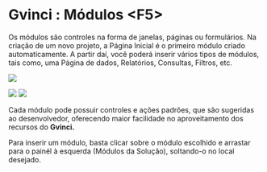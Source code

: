 # Gvinci : Módulos &lt;F5&gt;

Os módulos são controles na forma de janelas, páginas ou formulários. Na criação de um novo projeto, a Página Inicial é o primeiro módulo criado automaticamente. A partir daí, você poderá inserir vários tipos de módulos, tais como, uma Página de dados, Relatórios, Consultas, Filtros, etc.

![](http://www.gvinci.com.br/manual/modulos-grupos.zoom100.png)

![](http://www.gvinci.com.br/manual/modulosg7a.zoom80.png) ![](http://www.gvinci.com.br/manual/modulosg7b.zoom80.png)

Cada módulo pode possuir controles e ações padrões, que são sugeridas ao desenvolvedor, oferecendo maior facilidade no aproveitamento dos recursos do **Gvinci.**

Para inserir um módulo, basta clicar sobre o módulo escolhido e arrastar para o painél à esquerda \(Módulos da Solução\), soltando-o no local desejado.

